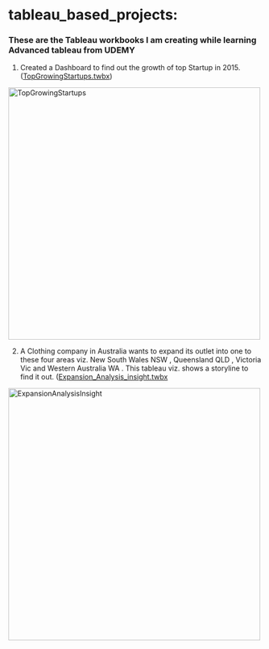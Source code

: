 # tableau_based_projects:
### These are the Tableau workbooks I am creating while learning Advanced tableau from UDEMY

1) Created a Dashboard to find out the growth of top Startup in 2015. ([TopGrowingStartups.twbx](https://public.tableau.com/app/profile/deep.punj/viz/TheStartupQuadrant_16281689356920/ScatterPlot)) 
<img src="https://user-images.githubusercontent.com/28164579/134650160-eb0a9d09-ff41-40de-8a7c-e36d9c1177a1.gif" alt="TopGrowingStartups" width="500"/> 

2) A Clothing company in Australia wants to expand its outlet into one to these four areas viz. New South Wales NSW , Queensland QLD , Victoria Vic and Western Australia WA . This tableau viz. shows a storyline to find it out. ([Expansion_Analysis_insight.twbx](https://public.tableau.com/app/profile/deep.punj/viz/AClothingcompaniesexpansionanalysisinsight/FinalPresentation)
<img src="https://user-images.githubusercontent.com/28164579/134651393-3a8a6333-adbd-4f22-98cc-454e32005f8f.gif" alt="ExpansionAnalysisInsight" width="500"/>

